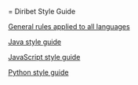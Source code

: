 = Diribet Style Guide

[General rules applied to all languages](general.md)

[Java style guide](java.md)

[JavaScript style guide](javascript.md)

[Python style guide](python.md)